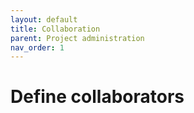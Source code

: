 ```yaml
---
layout: default
title: Collaboration
parent: Project administration
nav_order: 1
---
```


# Define collaborators
